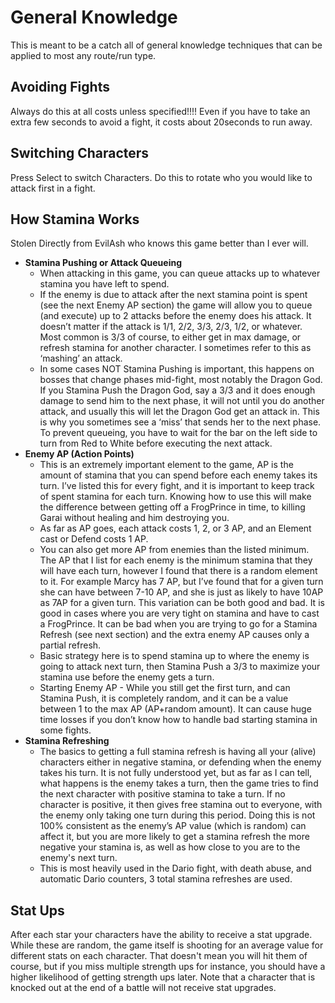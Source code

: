 # General Knowledge

This is meant to be a catch all of general knowledge techniques that can be
applied to most any route/run type.

## Avoiding Fights

Always do this at all costs unless specified!!!! Even if you have to take an
extra few seconds to avoid a fight, it costs about 20seconds to run away.

## Switching Characters

Press Select to switch Characters. Do this to rotate who you would like to attack first in a fight.

## How Stamina Works

Stolen Directly from EvilAsh who knows this game better than I ever will.

  * **Stamina Pushing or Attack Queueing**
    * When attacking in this game, you can queue attacks up to whatever stamina
      you have left to spend. 
    * If the enemy is due to attack after the next stamina point is spent (see
      the next Enemy AP section) the game will allow you to queue (and execute)
      up to 2 attacks before the enemy does his attack. It doesn’t matter if the
      attack is 1/1, 2/2, 3/3, 2/3, 1/2, or whatever.  Most common is 3/3 of
      course, to either get in max damage, or refresh stamina for another
      character.  I sometimes refer to this as ‘mashing’ an attack.
    * In some cases NOT Stamina Pushing is important, this happens on bosses
      that change phases mid-fight, most notably the Dragon God. If you Stamina
      Push the Dragon God, say a 3/3 and it does enough damage to send him to
      the next phase, it will not until you do another attack, and usually this
      will let the Dragon God get an attack in. This is why you sometimes see a
      ‘miss’ that sends her to the next phase.  To prevent queueing, you have to
      wait for the bar on the left side to turn from Red to White before
      executing the next attack.
  * **Enemy AP (Action Points)**
    * This is an extremely important element to the game, AP is the amount of
      stamina that you can spend before each enemy takes its turn. I’ve listed
      this for every fight, and it is important to keep track of spent stamina
      for each turn.  Knowing how to use this will make the difference between
      getting off a FrogPrince in time, to killing Garai without healing and him
      destroying you.
    * As far as AP goes, each attack costs 1, 2, or 3 AP, and an Element cast or
      Defend costs 1 AP.
    * You can also get more AP from enemies than the listed minimum. The AP that
      I list for each enemy is the minimum stamina that they will have each
      turn, however I found that there is a random element to it. For example
      Marcy has 7 AP, but I’ve found that for a given turn she can have between
      7-10 AP, and she is just as likely to have 10AP as 7AP for a given turn.
      This variation can be both good and bad. It is good in cases where you are
      very tight on stamina and have to cast a FrogPrince. It can be bad when
      you are trying to go for a Stamina Refresh (see next section) and the
      extra enemy AP causes only a partial refresh.
    * Basic strategy here is to spend stamina up to where the enemy is going to
      attack next turn, then Stamina Push a 3/3 to maximize your stamina use
      before the enemy gets a turn.
    * Starting Enemy AP - While you still get the first turn, and can Stamina
      Push, it is completely random, and it can be a value between 1 to the max
      AP (AP+random amount). It can cause huge time losses if you don’t know how
      to handle bad starting stamina in some fights.
  * **Stamina Refreshing**
    * The basics to getting a full stamina refresh is having all your (alive)
      characters either in negative stamina, or defending when the enemy takes
      his turn. It is not fully understood yet, but as far as I can tell, what
      happens is the enemy takes a turn, then the game tries to find the next
      character with positive stamina to take a turn. If no character is
      positive, it then gives free stamina out to everyone, with the enemy only
      taking one turn during this period. Doing this is not 100% consistent as
      the enemy’s AP value (which is random) can affect it, but you are more
      likely to get a stamina refresh the more negative your stamina is, as well
      as how close to you are to the enemy's next turn.
    * This is most heavily used in the Dario fight, with death abuse, and
      automatic Dario counters, 3 total stamina refreshes are used.

## Stat Ups

After each star your characters have the ability to receive a stat upgrade.
While these are random, the game itself is shooting for an average value for
different stats on each character. That doesn't mean you will hit them of
course, but if you miss multiple strength ups for instance, you should have a
higher likelihood of getting strength ups later. Note that a character that is
knocked out at the end of a battle will not receive stat upgrades.